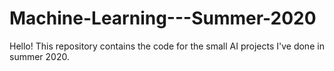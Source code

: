 # Machine-Learning---Summer-2020

Hello! This repository contains the code for the small AI projects I've done in summer 2020.
